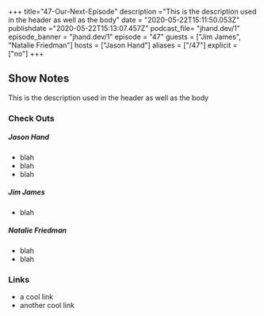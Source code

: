 +++
title="47-Our-Next-Episode"
description ="This is the description used in the header as well as the body"
date = "2020-05-22T15:11:50.053Z"
publishdate ="2020-05-22T15:13:07.457Z"
podcast_file= "jhand.dev/1"
episode_banner = "jhand.dev/1"
episode = "47"
guests = ["Jim James", "Natalie Friedman"]
hosts = ["Jason Hand"]
aliases = ["/47"]
explicit = ["no"]
+++

## Show Notes

This is the description used in the header as well as the body

### Check Outs

##### Jason Hand
* blah
* blah
* blah

##### Jim James
* blah

##### Natalie Friedman
* blah
* blah


### Links

* a cool link
* another cool link